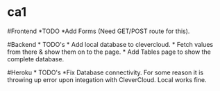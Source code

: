 # ca1

#Frontend
	*TODO
		*Add Forms (Need GET/POST route for this).

#Backend
	* TODO's
		* Add local database to clevercloud.
		* Fetch values from there & show them on to the page.
		* Add Tables page to show the complete database.

#Heroku
	* TODO's
		*Fix Database connectivity. For some reason it is throwing up error upon integation with CleverCloud. Local works fine.